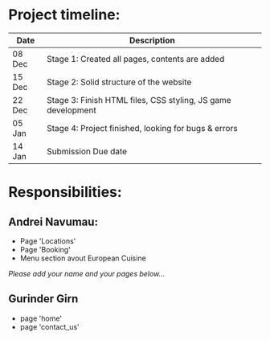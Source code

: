 # Project timeline:

|Date | Description
|- | -
|08 Dec | Stage 1: Created all pages, contents are added
|15 Dec | Stage 2: Solid structure of the website 
|22 Dec | Stage 3: Finish HTML files, CSS styling, JS game development
|05 Jan | Stage 4: Project finished, looking for bugs & errors
|14 Jan | Submission Due date

# Responsibilities:

## Andrei Navumau:
- Page 'Locations'
- Page 'Booking'
- Menu section avout European Cuisine

*Please add your name and your pages below...*

## Gurinder Girn
- page 'home'
- page 'contact_us'

